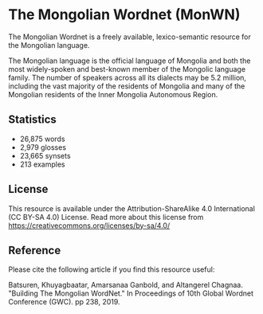 # The Mongolian Wordnet (MonWN)
The Mongolian Wordnet is a freely available, lexico-semantic resource for the Mongolian language.

The Mongolian language is the official language of Mongolia and both the most widely-spoken and best-known member of the Mongolic language family. The number of speakers across all its dialects may be 5.2 million, including the vast majority of the residents of Mongolia and many of the Mongolian residents of the Inner Mongolia Autonomous Region.

## Statistics
- 26,875 words
- 2,979 glosses
- 23,665 synsets
- 213 examples

## License
This resource is available under the Attribution-ShareAlike 4.0 International (CC BY-SA 4.0) License. Read more about this license from https://creativecommons.org/licenses/by-sa/4.0/

## Reference
Please cite the following article if you find this resource useful: 

Batsuren, Khuyagbaatar, Amarsanaa Ganbold, and Altangerel Chagnaa. "Building The Mongolian WordNet." In Proceedings of 10th Global Wordnet Conference (GWC). pp 238, 2019.
